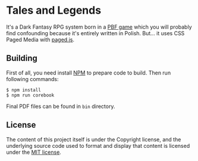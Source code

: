 # Tales and Legends
It's a Dark Fantasy RPG system born in a [PBF game](http://www.tal.webd.pl) which you will probably find confounding because it's entirely written in Polish.
But... it uses CSS Paged Media with [paged.js](https://www.pagedjs.org/).

## Building
First of all, you need install [NPM](https://www.npmjs.com/) to prepare code to build. Then run following commands:

    $ npm install
    $ npm run corebook
    
Final PDF files can be found in `bin` directory.

## License
The content of this project itself is under the Copyright license, and the underlying source code used to format and display that content is licensed under the [MIT license](http://opensource.org/licenses/mit-license.php).